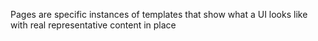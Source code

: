 Pages are specific instances of templates that show what a UI looks like with real representative content in place
